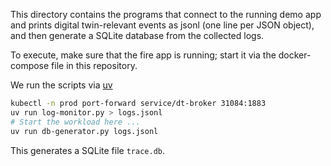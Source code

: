 This directory contains the programs that connect to the running demo
app and prints digital twin-relevant events as jsonl (one line per
JSON object), and then generate a SQLite database from the collected logs.

To execute, make sure that the fire app is running; start it via the
docker-compose file in this repository.

We run the scripts via [uv](https://docs.astral.sh/uv/)

```sh
kubectl -n prod port-forward service/dt-broker 31084:1883
uv run log-monitor.py > logs.jsonl
# Start the workload here ...
uv run db-generator.py logs.jsonl
```

This generates a SQLite file `trace.db`.
